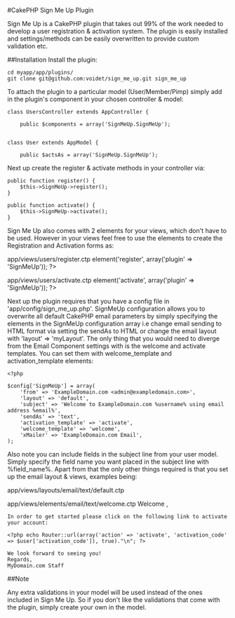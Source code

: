 #CakePHP Sign Me Up Plugin

Sign Me Up is a CakePHP plugin that takes out 99% of the work needed to develop a user registration & activation system. The plugin is easily installed and settings/methods can be easily overwritten to provide custom validation etc.

##Installation
Install the plugin:

	cd myapp/app/plugins/
	git clone git@github.com:voidet/sign_me_up.git sign_me_up

To attach the plugin to a particular model (User/Member/Pimp) simply add in the plugin's component in your chosen controller & model:

	class UsersController extends AppController {

		public $components = array('SignMeUp.SignMeUp');


	class User extends AppModel {

		public $actsAs = array('SignMeUp.SignMeUp');

Next up create the register & activate methods in your controller via:

	public function register() {
		$this->SignMeUp->register();
	}

	public function activate() {
		$this->SignMeUp->activate();
	}

Sign Me Up also comes with 2 elements for your views, which don't have to be used. However in your views feel free to use the elements to create the Registration and Activation forms as:

app/views/users/register.ctp
	<?php echo $this->element('register', array('plugin' => 'SignMeUp')); ?>

app/views/users/activate.ctp
	<?php echo $this->element('activate', array('plugin' => 'SignMeUp')); ?>

Next up the plugin requires that you have a config file in 'app/config/sign_me_up.php'. SignMeUp configuration allows you to overwrite all default CakePHP email parameters by simply specifying the elements in the SignMeUp configuration array i.e change email sending to HTML format via setting the sendAs to HTML or change the email layout with 'layout' => 'myLayout'. The only thing that you would need to diverge from the Email Component settings with is the welcome and activate templates. You can set them with welcome_template and activation_template elements:

	<?php

	$config['SignMeUp'] = array(
		'from' => 'ExampleDomain.com <admin@exampledomain.com>',
		'layout' => 'default',
		'subject' => 'Welcome to ExampleDomain.com %username% using email address %email%',
		'sendAs' => 'text',
		'activation_template' => 'activate',
		'welcome_template' => 'welcome',
		'xMailer' => 'ExampleDomain.com Email',
	);

Also note you can include fields in the subject line from your user model. Simply specify the field name you want placed in the subject line with %field_name%. Apart from that the only other things required is that you set up the email layout & views, examples being:

app/views/layouts/email/text/default.ctp
	<?php echo $content_for_layout; ?>

app/views/elements/email/text/welcome.ctp
	Welcome <?php echo $user['username']; ?>,

	In order to get started please click on the following link to activate your account:

	<?php echo Router::url(array('action' => 'activate', 'activation_code' => $user['activation_code']), true)."\n"; ?>

	We look forward to seeing you!
	Regards,
	MyDomain.com Staff

##Note

Any extra validations in your model will be used instead of the ones included in Sign Me Up. So if you don't like the validations that come with the plugin, simply create your own in the model.

